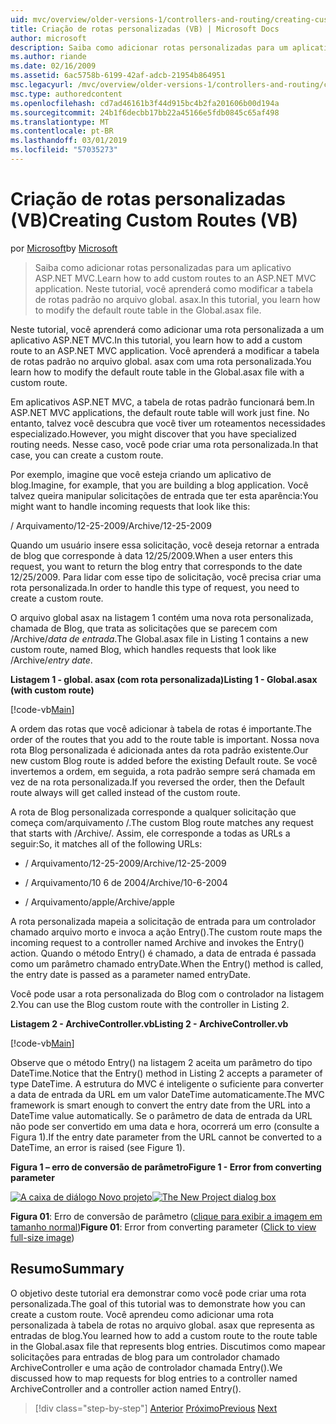 ```yaml
---
uid: mvc/overview/older-versions-1/controllers-and-routing/creating-custom-routes-vb
title: Criação de rotas personalizadas (VB) | Microsoft Docs
author: microsoft
description: Saiba como adicionar rotas personalizadas para um aplicativo ASP.NET MVC. Neste tutorial, você aprenderá como modificar a tabela de rotas padrão no arquivo global. asax.
ms.author: riande
ms.date: 02/16/2009
ms.assetid: 6ac5758b-6199-42af-adcb-21954b864951
msc.legacyurl: /mvc/overview/older-versions-1/controllers-and-routing/creating-custom-routes-vb
msc.type: authoredcontent
ms.openlocfilehash: cd7ad46161b3f44d915bc4b2fa201606b00d194a
ms.sourcegitcommit: 24b1f6decbb17bb22a45166e5fdb0845c65af498
ms.translationtype: MT
ms.contentlocale: pt-BR
ms.lasthandoff: 03/01/2019
ms.locfileid: "57035273"
---
```

<a name="creating-custom-routes-vb"></a><span data-ttu-id="25ded-104">Criação de rotas personalizadas (VB)</span><span class="sxs-lookup"><span data-stu-id="25ded-104">Creating Custom Routes (VB)</span></span>
====================
<span data-ttu-id="25ded-105">por [Microsoft](https://github.com/microsoft)</span><span class="sxs-lookup"><span data-stu-id="25ded-105">by [Microsoft](https://github.com/microsoft)</span></span>

> <span data-ttu-id="25ded-106">Saiba como adicionar rotas personalizadas para um aplicativo ASP.NET MVC.</span><span class="sxs-lookup"><span data-stu-id="25ded-106">Learn how to add custom routes to an ASP.NET MVC application.</span></span> <span data-ttu-id="25ded-107">Neste tutorial, você aprenderá como modificar a tabela de rotas padrão no arquivo global. asax.</span><span class="sxs-lookup"><span data-stu-id="25ded-107">In this tutorial, you learn how to modify the default route table in the Global.asax file.</span></span>


<span data-ttu-id="25ded-108">Neste tutorial, você aprenderá como adicionar uma rota personalizada a um aplicativo ASP.NET MVC.</span><span class="sxs-lookup"><span data-stu-id="25ded-108">In this tutorial, you learn how to add a custom route to an ASP.NET MVC application.</span></span> <span data-ttu-id="25ded-109">Você aprenderá a modificar a tabela de rotas padrão no arquivo global. asax com uma rota personalizada.</span><span class="sxs-lookup"><span data-stu-id="25ded-109">You learn how to modify the default route table in the Global.asax file with a custom route.</span></span>

<span data-ttu-id="25ded-110">Em aplicativos ASP.NET MVC, a tabela de rotas padrão funcionará bem.</span><span class="sxs-lookup"><span data-stu-id="25ded-110">In ASP.NET MVC applications, the default route table will work just fine.</span></span> <span data-ttu-id="25ded-111">No entanto, talvez você descubra que você tiver um roteamentos necessidades especializado.</span><span class="sxs-lookup"><span data-stu-id="25ded-111">However, you might discover that you have specialized routing needs.</span></span> <span data-ttu-id="25ded-112">Nesse caso, você pode criar uma rota personalizada.</span><span class="sxs-lookup"><span data-stu-id="25ded-112">In that case, you can create a custom route.</span></span>

<span data-ttu-id="25ded-113">Por exemplo, imagine que você esteja criando um aplicativo de blog.</span><span class="sxs-lookup"><span data-stu-id="25ded-113">Imagine, for example, that you are building a blog application.</span></span> <span data-ttu-id="25ded-114">Você talvez queira manipular solicitações de entrada que ter esta aparência:</span><span class="sxs-lookup"><span data-stu-id="25ded-114">You might want to handle incoming requests that look like this:</span></span>

<span data-ttu-id="25ded-115">/ Arquivamento/12-25-2009</span><span class="sxs-lookup"><span data-stu-id="25ded-115">/Archive/12-25-2009</span></span>

<span data-ttu-id="25ded-116">Quando um usuário insere essa solicitação, você deseja retornar a entrada de blog que corresponde à data 12/25/2009.</span><span class="sxs-lookup"><span data-stu-id="25ded-116">When a user enters this request, you want to return the blog entry that corresponds to the date 12/25/2009.</span></span> <span data-ttu-id="25ded-117">Para lidar com esse tipo de solicitação, você precisa criar uma rota personalizada.</span><span class="sxs-lookup"><span data-stu-id="25ded-117">In order to handle this type of request, you need to create a custom route.</span></span>

<span data-ttu-id="25ded-118">O arquivo global asax na listagem 1 contém uma nova rota personalizada, chamada de Blog, que trata as solicitações que se parecem com /Archive/*data de entrada*.</span><span class="sxs-lookup"><span data-stu-id="25ded-118">The Global.asax file in Listing 1 contains a new custom route, named Blog, which handles requests that look like /Archive/*entry date*.</span></span>

<span data-ttu-id="25ded-119">**Listagem 1 - global. asax (com rota personalizada)**</span><span class="sxs-lookup"><span data-stu-id="25ded-119">**Listing 1 - Global.asax (with custom route)**</span></span>

[!code-vb[Main](creating-custom-routes-vb/samples/sample1.vb)]

<span data-ttu-id="25ded-120">A ordem das rotas que você adicionar à tabela de rotas é importante.</span><span class="sxs-lookup"><span data-stu-id="25ded-120">The order of the routes that you add to the route table is important.</span></span> <span data-ttu-id="25ded-121">Nossa nova rota Blog personalizada é adicionada antes da rota padrão existente.</span><span class="sxs-lookup"><span data-stu-id="25ded-121">Our new custom Blog route is added before the existing Default route.</span></span> <span data-ttu-id="25ded-122">Se você invertemos a ordem, em seguida, a rota padrão sempre será chamada em vez de na rota personalizada.</span><span class="sxs-lookup"><span data-stu-id="25ded-122">If you reversed the order, then the Default route always will get called instead of the custom route.</span></span>

<span data-ttu-id="25ded-123">A rota de Blog personalizada corresponde a qualquer solicitação que começa com/arquivamento /.</span><span class="sxs-lookup"><span data-stu-id="25ded-123">The custom Blog route matches any request that starts with /Archive/.</span></span> <span data-ttu-id="25ded-124">Assim, ele corresponde a todas as URLs a seguir:</span><span class="sxs-lookup"><span data-stu-id="25ded-124">So, it matches all of the following URLs:</span></span>

- <span data-ttu-id="25ded-125">/ Arquivamento/12-25-2009</span><span class="sxs-lookup"><span data-stu-id="25ded-125">/Archive/12-25-2009</span></span>

- <span data-ttu-id="25ded-126">/ Arquivamento/10 6 de 2004</span><span class="sxs-lookup"><span data-stu-id="25ded-126">/Archive/10-6-2004</span></span>

- <span data-ttu-id="25ded-127">/ Arquivamento/apple</span><span class="sxs-lookup"><span data-stu-id="25ded-127">/Archive/apple</span></span>

<span data-ttu-id="25ded-128">A rota personalizada mapeia a solicitação de entrada para um controlador chamado arquivo morto e invoca a ação Entry().</span><span class="sxs-lookup"><span data-stu-id="25ded-128">The custom route maps the incoming request to a controller named Archive and invokes the Entry() action.</span></span> <span data-ttu-id="25ded-129">Quando o método Entry() é chamado, a data de entrada é passada como um parâmetro chamado entryDate.</span><span class="sxs-lookup"><span data-stu-id="25ded-129">When the Entry() method is called, the entry date is passed as a parameter named entryDate.</span></span>

<span data-ttu-id="25ded-130">Você pode usar a rota personalizada do Blog com o controlador na listagem 2.</span><span class="sxs-lookup"><span data-stu-id="25ded-130">You can use the Blog custom route with the controller in Listing 2.</span></span>

<span data-ttu-id="25ded-131">**Listagem 2 - ArchiveController.vb**</span><span class="sxs-lookup"><span data-stu-id="25ded-131">**Listing 2 - ArchiveController.vb**</span></span>

[!code-vb[Main](creating-custom-routes-vb/samples/sample2.vb)]

<span data-ttu-id="25ded-132">Observe que o método Entry() na listagem 2 aceita um parâmetro do tipo DateTime.</span><span class="sxs-lookup"><span data-stu-id="25ded-132">Notice that the Entry() method in Listing 2 accepts a parameter of type DateTime.</span></span> <span data-ttu-id="25ded-133">A estrutura do MVC é inteligente o suficiente para converter a data de entrada da URL em um valor DateTime automaticamente.</span><span class="sxs-lookup"><span data-stu-id="25ded-133">The MVC framework is smart enough to convert the entry date from the URL into a DateTime value automatically.</span></span> <span data-ttu-id="25ded-134">Se o parâmetro de data de entrada da URL não pode ser convertido em uma data e hora, ocorrerá um erro (consulte a Figura 1).</span><span class="sxs-lookup"><span data-stu-id="25ded-134">If the entry date parameter from the URL cannot be converted to a DateTime, an error is raised (see Figure 1).</span></span>

<span data-ttu-id="25ded-135">**Figura 1 – erro de conversão de parâmetro**</span><span class="sxs-lookup"><span data-stu-id="25ded-135">**Figure 1 - Error from converting parameter**</span></span>


<span data-ttu-id="25ded-136">[![A caixa de diálogo Novo projeto](creating-custom-routes-vb/_static/image1.jpg)](creating-custom-routes-vb/_static/image1.png)</span><span class="sxs-lookup"><span data-stu-id="25ded-136">[![The New Project dialog box](creating-custom-routes-vb/_static/image1.jpg)](creating-custom-routes-vb/_static/image1.png)</span></span>

<span data-ttu-id="25ded-137">**Figura 01**: Erro de conversão de parâmetro ([clique para exibir a imagem em tamanho normal](creating-custom-routes-vb/_static/image2.png))</span><span class="sxs-lookup"><span data-stu-id="25ded-137">**Figure 01**: Error from converting parameter ([Click to view full-size image](creating-custom-routes-vb/_static/image2.png))</span></span>


## <a name="summary"></a><span data-ttu-id="25ded-138">Resumo</span><span class="sxs-lookup"><span data-stu-id="25ded-138">Summary</span></span>

<span data-ttu-id="25ded-139">O objetivo deste tutorial era demonstrar como você pode criar uma rota personalizada.</span><span class="sxs-lookup"><span data-stu-id="25ded-139">The goal of this tutorial was to demonstrate how you can create a custom route.</span></span> <span data-ttu-id="25ded-140">Você aprendeu como adicionar uma rota personalizada à tabela de rotas no arquivo global. asax que representa as entradas de blog.</span><span class="sxs-lookup"><span data-stu-id="25ded-140">You learned how to add a custom route to the route table in the Global.asax file that represents blog entries.</span></span> <span data-ttu-id="25ded-141">Discutimos como mapear solicitações para entradas de blog para um controlador chamado ArchiveController e uma ação de controlador chamada Entry().</span><span class="sxs-lookup"><span data-stu-id="25ded-141">We discussed how to map requests for blog entries to a controller named ArchiveController and a controller action named Entry().</span></span>

> [!div class="step-by-step"]
> <span data-ttu-id="25ded-142">[Anterior](asp-net-mvc-controller-overview-vb.md)
> [Próximo](creating-a-route-constraint-vb.md)</span><span class="sxs-lookup"><span data-stu-id="25ded-142">[Previous](asp-net-mvc-controller-overview-vb.md)
[Next](creating-a-route-constraint-vb.md)</span></span>
